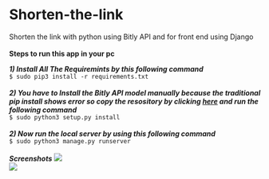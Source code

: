 # Shorten-the-link
Shorten the link with python using Bitly API and for front end using Django<br>
<br>
**Steps to run this app in your pc**<br>

***1) Install All The Requiremints by this following command***<br>
```$ sudo pip3 install -r requirements.txt```<br><br>
***2) You have to Install the Bitly API model manually because the traditional pip install shows error so copy the resository by clicking [here](https://github.com/bitly/bitly-api-python) and run the following command***<br>
```$ sudo python3 setup.py install```<br><br>
***2) Now run the local server by using this following command***<br>
```$ sudo python3 manage.py runserver```
<br><br>
***Screenshots***
![](https://github.com/everydaycodings/Shorten-the-link/blob/master/screenshot2.png)<br>
![](https://github.com/everydaycodings/Shorten-the-link/blob/master/screenshot1.png)
